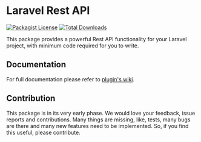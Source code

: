 # Laravel Rest API

[![Packagist License](https://poser.pugx.org/actcmsvn/laravel-rest-api/license.png)]()
[![Total Downloads](https://poser.pugx.org/actcmsvn/laravel-rest-api/d/total.png)](https://packagist.org/packages/actcmsvn/laravel-rest-api)

This package provides a powerful Rest API functionality for your Laravel project, with minimum code required for you to write.

## Documentation
For full documentation please refer to [plugin's wiki](https://github.com/Actcmsvn/laravel-rest-api/wiki).

## Contribution
This package is in its very early phase. We would love your feedback, issue reports and contributions. Many things are missing, like, tests, many bugs are there and many new features need to be implemented. So, if you find this useful, please contribute.
